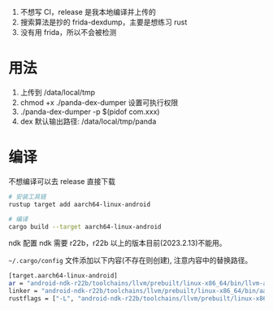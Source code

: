 1. 不想写 CI，release 是我本地编译并上传的
2. 搜索算法是抄的 frida-dexdump，主要是想练习 rust
3. 没有用 frida，所以不会被检测

# 用法
1. 上传到 /data/local/tmp
2. chmod +x ./panda-dex-dumper 设置可执行权限
3. ./panda-dex-dumper -p $(pidof com.xxx)
4. dex 默认输出路径: /data/local/tmp/panda

# 编译
不想编译可以去 release 直接下载

```bash
# 安装工具链
rustup target add aarch64-linux-android

# 编译
cargo build --target aarch64-linux-android
```

ndk 配置
ndk 需要 r22b，r22b 以上的版本目前(2023.2.13)不能用。

`~/.cargo/config` 文件添加以下内容(不存在则创建), 注意内容中的替换路径。
```bash
[target.aarch64-linux-android]
ar = "android-ndk-r22b/toolchains/llvm/prebuilt/linux-x86_64/bin/llvm-ar"
linker = "android-ndk-r22b/toolchains/llvm/prebuilt/linux-x86_64/bin/aarch64-linux-android21-clang"
rustflags = ["-L", "android-ndk-r22b/toolchains/llvm/prebuilt/linux-x86_64/lib/gcc/aarch64-linux-android/4.9.x", "-L", "android-ndk-r22b/toolchains/llvm/prebuilt/linux-x86_64/sysroot/usr/lib/aarch64-linux-android/21"]
```

